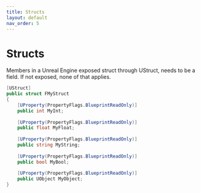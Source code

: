 ```yaml
---
title: Structs
layout: default
nav_order: 5
---
```

# Structs 

Members in a Unreal Engine exposed struct through UStruct, needs to be a field. If not exposed, none of that applies.

```c#
[UStruct]
public struct FMyStruct
{
    [UProperty(PropertyFlags.BlueprintReadOnly)]
    public int MyInt;
    
    [UProperty(PropertyFlags.BlueprintReadOnly)]
    public float MyFloat;
    
    [UProperty(PropertyFlags.BlueprintReadOnly)]
    public string MyString;
    
    [UProperty(PropertyFlags.BlueprintReadOnly)]
    public bool MyBool;
    
    [UProperty(PropertyFlags.BlueprintReadOnly)]
    public UObject MyObject;
}
```